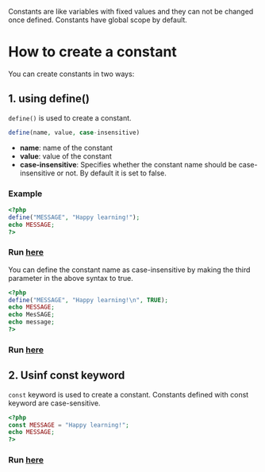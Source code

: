Constants are like variables with fixed values and they can not be changed once defined. Constants have global scope by default.

# How to create a constant

You can create constants in two ways:

## 1. using define()

`define()` is used to create a constant.

```php
define(name, value, case-insensitive)
```
* **name**: name of the constant
* **value**: value of the constant
* **case-insensitive**: Specifies whether the constant name should be case-insensitive or not. By default it is set to false.

### Example

```php
<?php
define("MESSAGE", "Happy learning!");
echo MESSAGE;
?>
```
### Run [here](https://onecompiler.com/php/3vsr5xpxg)

You can define the constant name as case-insensitive by making the third parameter in the above syntax to true.

```php
<?php
define("MESSAGE", "Happy learning!\n", TRUE);
echo MESSAGE;
echo MesSAGE;
echo message;
?>
```
### Run [here](https://onecompiler.com/php/3vsr6ktcx)


## 2. Usinf const keyword

`const` keyword is used to create a constant. Constants defined with const keyword are case-sensitive.

```php
<?php
const MESSAGE = "Happy learning!";
echo MESSAGE;
?>
```
### Run [here](https://onecompiler.com/php/3vsr9swd2)

